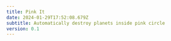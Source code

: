 ```yaml
---
title: Pink It
date: 2024-01-29T17:52:08.679Z
subtitle: Automatically destroy planets inside pink circle
version: 0.1
---
```

